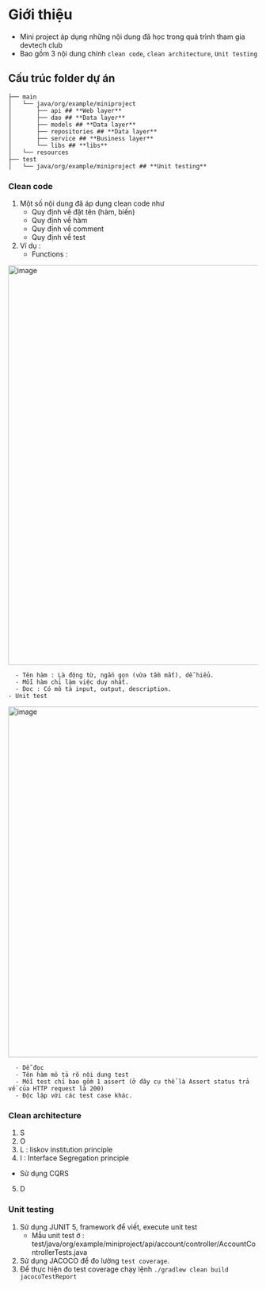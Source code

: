 # Giới thiệu
- Mini project áp dụng những nội dung đã học trong quá trình tham gia devtech club
- Bao gồm 3 nội dung chính `clean code`, `clean architecture`, `Unit testing`
## Cấu trúc folder dự án 
```
├── main
│   └── java/org/example/miniproject
│       ├── api ## **Web layer**
│       ├── dao ## **Data layer**
│       ├── models ## **Data layer**
│       ├── repositories ## **Data layer**
│       ├── service ## **Business layer**
│       └── libs ## **libs**
│   └── resources
├── test
│   └── java/org/example/miniproject ## **Unit testing**
```

### Clean code
1. Một số nội dung đã áp dụng clean code như
    - Quy định về đặt tên (hàm, biến)
    - Quy định về hàm
    - Quy định về comment
    - Quy định về test
2. Ví dụ :
    -  Functions : 

<img width="805" alt="image" src="https://github.com/user-attachments/assets/b063a016-49aa-4d53-bdf5-88ee05f0730a" />

      - Tên hàm : Là động từ, ngắn gọn (vừa tầm mắt), dễ hiểu.
      - Mỗi hàm chỉ làm việc duy nhất.
      - Doc : Có mô tả input, output, description.
    - Unit test

<img width="707" alt="image" src="https://github.com/user-attachments/assets/0cf2b8c0-cd3e-49ef-b357-83b80328130b" />

      - Dễ đọc
      - Tên hàm mô tả rõ nội dung test
      - Mỗi test chỉ bao gồm 1 assert (ở đây cụ thể là Assert status trả về của HTTP request là 200)
      - Độc lập với các test case khác.
### Clean architecture
1. S
2. O
3. L : liskov institution principle
4. I : Interface Segregation principle
- Sử dụng CQRS
5. D
### Unit testing
1. Sử dụng JUNIT 5, framework để viết, execute unit test
   - Mẫu unit test ở : test/java/org/example/miniproject/api/account/controller/AccountControllerTests.java
2. Sử dụng JACOCO để đo lường `test coverage`.
3. Để thực hiện đo test coverage chạy lệnh `./gradlew clean build jacocoTestReport`
